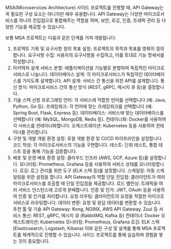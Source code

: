 MSA(Microservices Architecture) 사이드 프로젝트를 진행할 때, API Gateway는 꼭 필요한 구성 요소는 아니지만 매우 유용합니다. API Gateway는 다양한 마이크로서비스를 하나의 진입점으로 통합해주는 역할을 하며, 보안, 로깅, 인증, 트래픽 관리 등 다양한 기능을 제공할 수 있습니다.

보통 MSA 프로젝트는 다음과 같은 단계를 거쳐 개발됩니다:

1. 프로젝트 기획 및 요구사항 정의
   목표 설정: 프로젝트의 목적과 목표를 명확히 정의합니다.
   요구사항 수집: 사용자의 요구사항을 수집하고, 이를 토대로 기능 명세서를 작성합니다.
2. 아키텍처 설계
   서비스 분할: 애플리케이션을 기능별로 분할하여 독립적인 마이크로서비스로 나눕니다.
   데이터베이스 설계: 각 마이크로서비스가 독립적인 데이터베이스를 가지도록 설계합니다.
   API 설계: 서비스 간 통신을 위한 API를 설계합니다.
   통신 방식: 마이크로서비스 간의 통신 방식 (REST, gRPC, 메시지 큐 등)을 결정합니다.
3. 기술 스택 선정
   프로그래밍 언어: 각 서비스에 적합한 언어를 선택합니다 (예: Java, Python, Go 등).
   프레임워크: 각 언어에 맞는 프레임워크를 선택합니다 (예: Spring Boot, Flask, Express 등).
   데이터베이스: 서비스에 맞는 데이터베이스를 선택합니다 (예: MySQL, MongoDB, Redis 등).
   컨테이너화: Docker를 사용하여 각 서비스를 컨테이너화합니다.
   오케스트레이션: Kubernetes 등을 사용하여 컨테이너를 관리합니다.
4. 구현 및 개발
   개발 환경 설정: 로컬 개발 환경 및 CI/CD 파이프라인을 설정합니다.
   코드 작성: 각 마이크로서비스의 기능을 구현합니다.
   테스트: 단위 테스트, 통합 테스트 등을 통해 기능을 검증합니다.
5. 배포 및 운영
   배포 환경 설정: 클라우드 인프라 (AWS, GCP, Azure 등)를 설정합니다.
   모니터링: Prometheus, Grafana 등을 사용하여 서비스 상태를 모니터링합니다.
   로깅: 로그 관리를 위한 도구 (ELK 스택 등)를 설정합니다.
   스케일링: 자동 스케일링을 위한 설정을 합니다.
   API Gateway의 역할
   단일 진입점: 클라이언트가 여러 마이크로서비스를 호출할 때 단일 진입점을 제공합니다.
   로드 밸런싱: 트래픽을 여러 서비스 인스턴스에 고르게 분배합니다.
   인증 및 인가: JWT, OAuth 등을 사용하여 인증 및 인가를 처리합니다.
   요청 라우팅: 클라이언트의 요청을 적절한 마이크로서비스로 라우팅합니다.
   데이터 변환: 요청 및 응답 데이터를 변환할 수 있습니다.
   추천 툴 및 기술
   API Gateway: Kong, NGINX, AWS API Gateway, Zuul 등
   서비스 통신: REST, gRPC, 메시지 큐 (RabbitMQ, Kafka 등)
   컨테이너: Docker
   오케스트레이션: Kubernetes
   모니터링: Prometheus, Grafana
   로깅: ELK 스택 (Elasticsearch, Logstash, Kibana)
   이와 같은 구성 및 설계를 통해 MSA 프로젝트를 체계적으로 진행할 수 있습니다. 사이드 프로젝트를 통해 실습하며 경험을 쌓는 것이 중요합니다.
